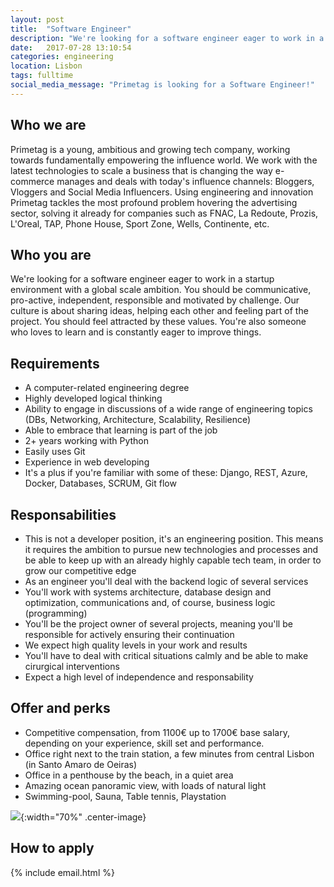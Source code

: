 ```yaml
---
layout: post
title:  "Software Engineer"
description: "We're looking for a software engineer eager to work in a startup environment with a global scale ambition. This is not a developer position, it's an engineering position. This means it requires the ambition to pursue new technologies and processes and be able to keep up with an already highly capable tech team, in order to grow our competitive edge."
date:   2017-07-28 13:10:54
categories: engineering
location: Lisbon
tags: fulltime
social_media_message: "Primetag is looking for a Software Engineer!"
---
```


## **Who we are** ##

Primetag is a young, ambitious and growing tech company, working towards fundamentally empowering the influence world. We work with the latest technologies to scale a business that is changing the way e-commerce manages and deals with today's influence channels: Bloggers, Vloggers and Social Media Influencers. Using engineering and innovation Primetag tackles the most profound problem hovering the advertising sector, solving it already for companies such as FNAC, La Redoute, Prozis, L'Oreal, TAP, Phone House, Sport Zone, Wells, Continente, etc.

## **Who you are** ##

We're looking for a software engineer eager to work in a startup environment with a global scale ambition.
You should be communicative, pro-active, independent, responsible and motivated by challenge.
Our culture is about sharing ideas, helping each other and feeling part of the project. You should feel attracted by these values.
You're also someone who loves to learn and is constantly eager to improve things.

## **Requirements** ##

* A computer-related engineering degree
* Highly developed logical thinking
* Ability to engage in discussions of a wide range of engineering topics (DBs, Networking, Architecture, Scalability, Resilience)
* Able to embrace that learning is part of the job
* 2+ years working with Python
* Easily uses Git
* Experience in web developing
* It's a plus if you're familiar with some of these: Django, REST, Azure, Docker, Databases, SCRUM, Git flow

## **Responsabilities** ##

* This is not a developer position, it's an engineering position. This means it requires the ambition to pursue new technologies and processes and be able to keep up with an already highly capable tech team, in order to grow our competitive edge
* As an engineer you'll deal with the backend logic of several services
* You'll work with systems architecture, database design and optimization, communications and, of course, business logic (programming)
* You'll be the project owner of several projects, meaning you'll be responsible for actively ensuring their continuation
* We expect high quality levels in your work and results
* You'll have to deal with critical situations calmly and be able to make cirurgical interventions
* Expect a high level of independence and responsability

## **Offer and perks** ##

* Competitive compensation, from 1100€ up to 1700€ base salary, depending on your experience, skill set and performance.
* Office right next to the train station, a few minutes from central Lisbon (in Santo Amaro de Oeiras)
* Office in a penthouse by the beach, in a quiet area
* Amazing ocean panoramic view, with loads of natural light
* Swimming-pool, Sauna, Table tennis, Playstation

![](http://tests.primetag.net/escritorio.jpg){:width="70%" .center-image}

## **How to apply** ##

{% include email.html %} 

